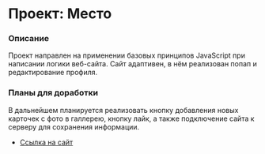 # Проект: Место

### Описание

Проект направлен на применении базовых принципов JavaScript при написании логики веб-сайта. Сайт адаптивен, в нём реализован попап и редактирование профиля.

### Планы для доработки

В дальнейшем планируется реализовать кнопку добавления новых карточек с фото в галлерею, кнопку лайк, а также подключение сайта к серверу для сохранения информации.

* [Ссылка на сайт](https://stankena.github.io/mesto)

